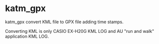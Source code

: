 katm_gpx
========

katm_gpx convert KML file to GPX file adding time stamps.

Converting KML is only CASIO EX-H20G KML LOG and AU "run and walk" application KML LOG.